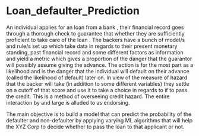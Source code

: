 # Loan_defaulter_Prediction
An individual applies for an loan from a bank , their financial record goes through a thorough check to guarantee that whether they are sufficiently proficient to take care of the loan .   The backers have a bunch of model/s and rule/s set up which take data in regards to their present monetary standing, past financial record and some different factors as information and yield a metric which gives a proportion of the danger that the guarantor will possibly assume giving the advance. The action is for the most part as a likelihood and is the danger that the individual will default on their advance (called the likelihood of default) later on.   In view of the measure of hazard that the backer will take (in addition to some different variables) they settle on a cutoff of that score and use it to take a choice in regards to if to pass the credit. This is a method of overseeing credit hazard. The entire interaction by and large is alluded to as endorsing.

The main objective is to build a model that can predict the probability of the defaulter and non-defaulter by applying varying ML algorithms that will help the XYZ Corp to decide whether to pass the loan to that applicant or not.

